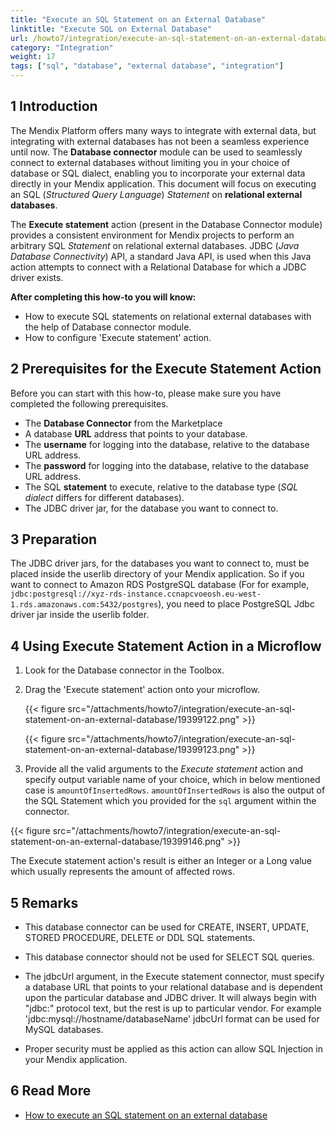 ```yaml
---
title: "Execute an SQL Statement on an External Database"
linktitle: "Execute SQL on External Database"
url: /howto7/integration/execute-an-sql-statement-on-an-external-database/
category: "Integration"
weight: 17
tags: ["sql", "database", "external database", "integration"]
---
```


## 1 Introduction

The Mendix Platform offers many ways to integrate with external data, but integrating with external databases has not been a seamless experience until now. The **Database connector** module can be used to seamlessly connect to external databases without limiting you in your choice of database or SQL dialect, enabling you to incorporate your external data directly in your Mendix application.
This document will focus on executing an SQL (*Structured Query Language*) *Statement* on **relational external databases**.

The **Execute statement** action (present in the Database Connector module) provides a consistent environment for Mendix projects to perform an arbitrary SQL *Statement* on relational external databases.
JDBC (*Java Database Connectivity*) API, a standard Java API, is used when this Java action attempts to connect with a Relational Database for which a JDBC driver exists.

**After completing this how-to you will know:**

* How to execute SQL statements on relational external databases with the help of Database connector module.
* How to configure 'Execute statement' action.

## 2 Prerequisites for the Execute Statement Action

Before you can start with this how-to, please make sure you have completed the following prerequisites.

* The **Database Connector** from the Marketplace
* A database **URL** address that points to your database.
* The **username** for logging into the database, relative to the database URL address.
* The **password** for logging into the database, relative to the database URL address.
* The SQL **statement** to execute, relative to the database type (*SQL dialect* differs for different databases).
* The JDBC driver jar, for the database you want to connect to.

## 3 Preparation

The JDBC driver jars, for the databases you want to connect to, must be placed inside the userlib directory of your Mendix application. So if you want to connect to Amazon RDS PostgreSQL database (For for example, `jdbc:postgresql://xyz-rds-instance.ccnapcvoeosh.eu-west-1.rds.amazonaws.com:5432/postgres`), you need to place PostgreSQL Jdbc driver jar inside the userlib folder.

## 4 Using Execute Statement Action in a Microflow

1. Look for the Database connector in the Toolbox.
2. Drag the 'Execute statement' action onto your microflow.

    {{< figure src="/attachments/howto7/integration/execute-an-sql-statement-on-an-external-database/19399122.png" >}}

    {{< figure src="/attachments/howto7/integration/execute-an-sql-statement-on-an-external-database/19399123.png" >}}

3. Provide all the valid arguments to the *Execute statement* action and specify output variable name of your choice, which in below mentioned case is `amountOfInsertedRows`.
    `amountOfInsertedRows` is also the output of the SQL Statement which you provided for the `sql` argument within the connector.

{{< figure src="/attachments/howto7/integration/execute-an-sql-statement-on-an-external-database/19399146.png" >}}

The Execute statement action's result is either an Integer or a Long value which usually represents the amount of affected rows.

## 5 Remarks

* This database connector can be used for CREATE, INSERT, UPDATE, STORED PROCEDURE, DELETE or DDL SQL statements.
* This database connector should not be used for SELECT SQL queries.
* The jdbcUrl argument, in the Execute statement connector, must specify a database URL that points to your relational database and is dependent upon the particular database and JDBC driver. It will always begin with "jdbc:" protocol text, but the rest is up to particular vendor.
    For example 'jdbc:<a rel="nofollow">mysql://hostname/databaseName'</a> jdbcUrl format can be used for MySQL databases.

* Proper security must be applied as this action can allow SQL Injection in your Mendix application.

## 6 Read More

* [How to execute an SQL statement on an external database](/howto7/integration/execute-an-sql-statement-on-an-external-database/)
